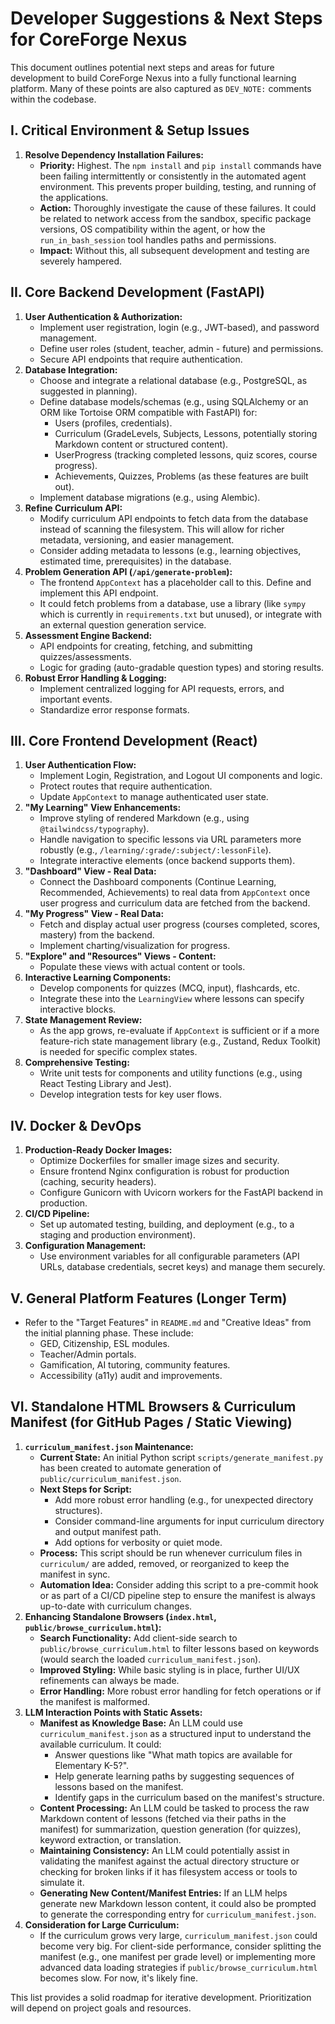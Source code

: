 # Developer Suggestions & Next Steps for CoreForge Nexus

This document outlines potential next steps and areas for future development to build CoreForge Nexus into a fully functional learning platform. Many of these points are also captured as `DEV_NOTE:` comments within the codebase.

## I. Critical Environment & Setup Issues

1.  **Resolve Dependency Installation Failures:**
    *   **Priority:** Highest. The `npm install` and `pip install` commands have been failing intermittently or consistently in the automated agent environment. This prevents proper building, testing, and running of the applications.
    *   **Action:** Thoroughly investigate the cause of these failures. It could be related to network access from the sandbox, specific package versions, OS compatibility within the agent, or how the `run_in_bash_session` tool handles paths and permissions.
    *   **Impact:** Without this, all subsequent development and testing are severely hampered.

## II. Core Backend Development (FastAPI)

1.  **User Authentication & Authorization:**
    *   Implement user registration, login (e.g., JWT-based), and password management.
    *   Define user roles (student, teacher, admin - future) and permissions.
    *   Secure API endpoints that require authentication.
2.  **Database Integration:**
    *   Choose and integrate a relational database (e.g., PostgreSQL, as suggested in planning).
    *   Define database models/schemas (e.g., using SQLAlchemy or an ORM like Tortoise ORM compatible with FastAPI) for:
        *   Users (profiles, credentials).
        *   Curriculum (GradeLevels, Subjects, Lessons, potentially storing Markdown content or structured content).
        *   UserProgress (tracking completed lessons, quiz scores, course progress).
        *   Achievements, Quizzes, Problems (as these features are built out).
    *   Implement database migrations (e.g., using Alembic).
3.  **Refine Curriculum API:**
    *   Modify curriculum API endpoints to fetch data from the database instead of scanning the filesystem. This will allow for richer metadata, versioning, and easier management.
    *   Consider adding metadata to lessons (e.g., learning objectives, estimated time, prerequisites) in the database.
4.  **Problem Generation API (`/api/generate-problem`):**
    *   The frontend `AppContext` has a placeholder call to this. Define and implement this API endpoint.
    *   It could fetch problems from a database, use a library (like `sympy` which is currently in `requirements.txt` but unused), or integrate with an external question generation service.
5.  **Assessment Engine Backend:**
    *   API endpoints for creating, fetching, and submitting quizzes/assessments.
    *   Logic for grading (auto-gradable question types) and storing results.
6.  **Robust Error Handling & Logging:**
    *   Implement centralized logging for API requests, errors, and important events.
    *   Standardize error response formats.

## III. Core Frontend Development (React)

1.  **User Authentication Flow:**
    *   Implement Login, Registration, and Logout UI components and logic.
    *   Protect routes that require authentication.
    *   Update `AppContext` to manage authenticated user state.
2.  **"My Learning" View Enhancements:**
    *   Improve styling of rendered Markdown (e.g., using `@tailwindcss/typography`).
    *   Handle navigation to specific lessons via URL parameters more robustly (e.g., `/learning/:grade/:subject/:lessonFile`).
    *   Integrate interactive elements (once backend supports them).
3.  **"Dashboard" View - Real Data:**
    *   Connect the Dashboard components (Continue Learning, Recommended, Achievements) to real data from `AppContext` once user progress and curriculum data are fetched from the backend.
4.  **"My Progress" View - Real Data:**
    *   Fetch and display actual user progress (courses completed, scores, mastery) from the backend.
    *   Implement charting/visualization for progress.
5.  **"Explore" and "Resources" Views - Content:**
    *   Populate these views with actual content or tools.
6.  **Interactive Learning Components:**
    *   Develop components for quizzes (MCQ, input), flashcards, etc.
    *   Integrate these into the `LearningView` where lessons can specify interactive blocks.
7.  **State Management Review:**
    *   As the app grows, re-evaluate if `AppContext` is sufficient or if a more feature-rich state management library (e.g., Zustand, Redux Toolkit) is needed for specific complex states.
8.  **Comprehensive Testing:**
    *   Write unit tests for components and utility functions (e.g., using React Testing Library and Jest).
    *   Develop integration tests for key user flows.

## IV. Docker & DevOps

1.  **Production-Ready Docker Images:**
    *   Optimize Dockerfiles for smaller image sizes and security.
    *   Ensure frontend Nginx configuration is robust for production (caching, security headers).
    *   Configure Gunicorn with Uvicorn workers for the FastAPI backend in production.
2.  **CI/CD Pipeline:**
    *   Set up automated testing, building, and deployment (e.g., to a staging and production environment).
3.  **Configuration Management:**
    *   Use environment variables for all configurable parameters (API URLs, database credentials, secret keys) and manage them securely.

## V. General Platform Features (Longer Term)

*   Refer to the "Target Features" in `README.md` and "Creative Ideas" from the initial planning phase. These include:
    *   GED, Citizenship, ESL modules.
    *   Teacher/Admin portals.
    *   Gamification, AI tutoring, community features.
    *   Accessibility (a11y) audit and improvements.

## VI. Standalone HTML Browsers & Curriculum Manifest (for GitHub Pages / Static Viewing)

1.  **`curriculum_manifest.json` Maintenance:**
    *   **Current State:** An initial Python script `scripts/generate_manifest.py` has been created to automate generation of `public/curriculum_manifest.json`.
    *   **Next Steps for Script:**
        *   Add more robust error handling (e.g., for unexpected directory structures).
        *   Consider command-line arguments for input curriculum directory and output manifest path.
        *   Add options for verbosity or quiet mode.
    *   **Process:** This script should be run whenever curriculum files in `curriculum/` are added, removed, or reorganized to keep the manifest in sync.
    *   **Automation Idea:** Consider adding this script to a pre-commit hook or as part of a CI/CD pipeline step to ensure the manifest is always up-to-date with curriculum changes.
2.  **Enhancing Standalone Browsers (`index.html`, `public/browse_curriculum.html`):**
    *   **Search Functionality:** Add client-side search to `public/browse_curriculum.html` to filter lessons based on keywords (would search the loaded `curriculum_manifest.json`).
    *   **Improved Styling:** While basic styling is in place, further UI/UX refinements can always be made.
    *   **Error Handling:** More robust error handling for fetch operations or if the manifest is malformed.
3.  **LLM Interaction Points with Static Assets:**
    *   **Manifest as Knowledge Base:** An LLM could use `curriculum_manifest.json` as a structured input to understand the available curriculum. It could:
        *   Answer questions like "What math topics are available for Elementary K-5?".
        *   Help generate learning paths by suggesting sequences of lessons based on the manifest.
        *   Identify gaps in the curriculum based on the manifest's structure.
    *   **Content Processing:** An LLM could be tasked to process the raw Markdown content of lessons (fetched via their paths in the manifest) for summarization, question generation (for quizzes), keyword extraction, or translation.
    *   **Maintaining Consistency:** An LLM could potentially assist in validating the manifest against the actual directory structure or checking for broken links if it has filesystem access or tools to simulate it.
    *   **Generating New Content/Manifest Entries:** If an LLM helps generate new Markdown lesson content, it could also be prompted to generate the corresponding entry for `curriculum_manifest.json`.
4.  **Consideration for Large Curriculum:**
    *   If the curriculum grows very large, `curriculum_manifest.json` could become very big. For client-side performance, consider splitting the manifest (e.g., one manifest per grade level) or implementing more advanced data loading strategies if `public/browse_curriculum.html` becomes slow. For now, it's likely fine.

This list provides a solid roadmap for iterative development. Prioritization will depend on project goals and resources.
